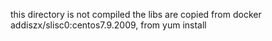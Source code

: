 this directory is not compiled
the libs are copied from docker addiszx/slisc0:centos7.9.2009, from yum install
